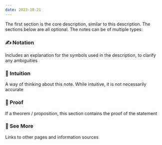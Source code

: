 ```yaml
---
date: 2023-10-21
---
```

The first section is the core description, similar to this description. The sections below are all optional. The notes can be of multiple types:  
### ✍️ Notation  
  
Includes an explanation for the symbols used in the description, to clarify any ambiguities  
  
### 💭 Intuition  
  
A way of thinking about this note. While intuitive, it is not necessarily accurate  
  
### 🧠 Proof  
  
If a theorem / proposition, this section contains the proof of the statement  
  
### 🔗 See More  
  
Links to other pages and information sources